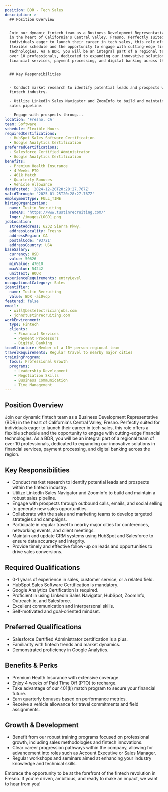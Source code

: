 ```yaml
---
position: BDR - Tech Sales
description: >-
  ## Position Overview


  Join our dynamic fintech team as a Business Development Representative (BDR)
  in the heart of California's Central Valley, Fresno. Perfectly suited for
  individuals eager to launch their career in tech sales, this role offers a
  flexible schedule and the opportunity to engage with cutting-edge financial
  technologies. As a BDR, you will be an integral part of a regional team of
  over 10 professionals, dedicated to expanding our innovative solutions in
  financial services, payment processing, and digital banking across the region.


  ## Key Responsibilities


  - Conduct market research to identify potential leads and prospects within the
  fintech industry.

  - Utilize LinkedIn Sales Navigator and ZoomInfo to build and maintain a robust
  sales pipeline.

  - Engage with prospects throug...
location: 'Fresno, CA'
team: Software
schedule: Flexible Hours
requiredCertifications:
  - HubSpot Sales Software Certification
  - Google Analytics Certification
preferredCertifications:
  - Salesforce Certified Administrator
  - Google Analytics Certification
benefits:
  - Premium Health Insurance
  - 4 Weeks PTO
  - 401k Match
  - Quarterly Bonuses
  - Vehicle Allowance
datePosted: '2024-12-20T20:28:27.767Z'
validThrough: '2025-01-25T20:28:27.767Z'
employmentType: FULL_TIME
hiringOrganization:
  name: Tustin Recruiting
  sameAs: 'https://www.tustinrecruiting.com/'
  logo: /images/LOGO1.png
jobLocation:
  streetAddress: 6232 Sierra Pkwy.
  addressLocality: Fresno
  addressRegion: CA
  postalCode: '93721'
  addressCountry: USA
baseSalary:
  currency: USD
  value: 50626
  minValue: 47010
  maxValue: 54242
  unitText: HOUR
experienceRequirements: entryLevel
occupationalCategory: Sales
identifier:
  name: Tustin Recruiting
  value: BDR -ai0vqp
featured: false
email:
  - will@bestelectricianjobs.com
  - john@tustinrecruiting.com
workEnvironment:
  type: Fintech
  clients:
    - Financial Services
    - Payment Processors
    - Digital Banking
teamStructure: Member of a 10+ person regional team
travelRequirements: Regular travel to nearby major cities
trainingProgram:
  focus: Professional Growth
  programs:
    - Leadership Development
    - Negotiation Skills
    - Business Communication
    - Time Management
---
```




## Position Overview

Join our dynamic fintech team as a Business Development Representative (BDR) in the heart of California's Central Valley, Fresno. Perfectly suited for individuals eager to launch their career in tech sales, this role offers a flexible schedule and the opportunity to engage with cutting-edge financial technologies. As a BDR, you will be an integral part of a regional team of over 10 professionals, dedicated to expanding our innovative solutions in financial services, payment processing, and digital banking across the region.

## Key Responsibilities

- Conduct market research to identify potential leads and prospects within the fintech industry.
- Utilize LinkedIn Sales Navigator and ZoomInfo to build and maintain a robust sales pipeline.
- Engage with prospects through outbound calls, emails, and social selling to generate new sales opportunities.
- Collaborate with the sales and marketing teams to develop targeted strategies and campaigns.
- Participate in regular travel to nearby major cities for conferences, networking events, and client meetings.
- Maintain and update CRM systems using HubSpot and Salesforce to ensure data accuracy and integrity.
- Provide timely and effective follow-up on leads and opportunities to drive sales conversions.
  
## Required Qualifications

- 0-1 years of experience in sales, customer service, or a related field.
- HubSpot Sales Software Certification is mandatory.
- Google Analytics Certification is required.
- Proficient in using LinkedIn Sales Navigator, HubSpot, ZoomInfo, Outreach.io, and Salesforce.
- Excellent communication and interpersonal skills.
- Self-motivated and goal-oriented mindset.

## Preferred Qualifications

- Salesforce Certified Administrator certification is a plus.
- Familiarity with fintech trends and market dynamics.
- Demonstrated proficiency in Google Analytics.

## Benefits & Perks

- Premium Health Insurance with extensive coverage.
- Enjoy 4 weeks of Paid Time Off (PTO) to recharge.
- Take advantage of our 401(k) match program to secure your financial future.
- Earn quarterly bonuses based on performance metrics.
- Receive a vehicle allowance for travel commitments and field assignments.

## Growth & Development

- Benefit from our robust training programs focused on professional growth, including sales methodologies and fintech innovations.
- Clear career progression pathways within the company, allowing for advancement into roles such as Account Executive or Sales Manager.
- Regular workshops and seminars aimed at enhancing your industry knowledge and technical skills.

Embrace the opportunity to be at the forefront of the fintech revolution in Fresno. If you're driven, ambitious, and ready to make an impact, we want to hear from you!
